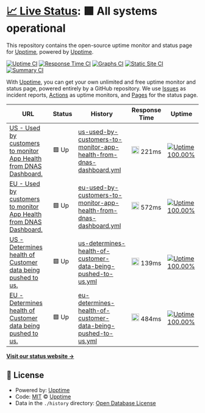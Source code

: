 # [📈 Live Status](https://upptime.github.io/upptime): <!--live status--> **🟩 All systems operational**

This repository contains the open-source uptime monitor and status page for [Upptime](https://upptime.js.org), powered by [Upptime](https://github.com/upptime/upptime).

[![Uptime CI](https://github.com/upptime/upptime/workflows/Uptime%20CI/badge.svg)](https://github.com/upptime/upptime/actions?query=workflow%3A%22Uptime+CI%22)
[![Response Time CI](https://github.com/upptime/upptime/workflows/Response%20Time%20CI/badge.svg)](https://github.com/upptime/upptime/actions?query=workflow%3A%22Response+Time+CI%22)
[![Graphs CI](https://github.com/upptime/upptime/workflows/Graphs%20CI/badge.svg)](https://github.com/upptime/upptime/actions?query=workflow%3A%22Graphs+CI%22)
[![Static Site CI](https://github.com/upptime/upptime/workflows/Static%20Site%20CI/badge.svg)](https://github.com/upptime/upptime/actions?query=workflow%3A%22Static+Site+CI%22)
[![Summary CI](https://github.com/upptime/upptime/workflows/Summary%20CI/badge.svg)](https://github.com/upptime/upptime/actions?query=workflow%3A%22Summary+CI%22)

With [Upptime](https://upptime.js.org), you can get your own unlimited and free uptime monitor and status page, powered entirely by a GitHub repository. We use [Issues](https://github.com/upptime/upptime/issues) as incident reports, [Actions](https://github.com/upptime/upptime/actions) as uptime monitors, and [Pages](https://upptime.github.io/upptime) for the status page.

<!--start: status pages-->
<!-- This summary is generated by Upptime (https://github.com/upptime/upptime) -->
<!-- Do not edit this manually, your changes will be overwritten -->

| URL                                                                                                                                               | Status | History                                                                                                                                                                                                           | Response Time                                                                                                                       | Uptime                                                                                                                                                                                                                                                                                                                                      |
| ------------------------------------------------------------------------------------------------------------------------------------------------- | ------ | ----------------------------------------------------------------------------------------------------------------------------------------------------------------------------------------------------------------- | ----------------------------------------------------------------------------------------------------------------------------------- | ------------------------------------------------------------------------------------------------------------------------------------------------------------------------------------------------------------------------------------------------------------------------------------------------------------------------------------------- |
| [US - Used by customers to monitor App Health from DNAS Dashboard.](https://us-cisco-dna.rifiniti.com/production/health-check)                    | 🟩 Up  | [us-used-by-customers-to-monitor-app-health-from-dnas-dashboard.yml](https://github.com/rifiniti/cisco-dna-status-page/commits/master/history/us-used-by-customers-to-monitor-app-health-from-dnas-dashboard.yml) | <img alt="Response time graph" src="./graphs/us-used-by-customers-to-monitor-app-health-from-dnas-dashboard.png" height="20"> 221ms | [![Uptime 100.00%](https://img.shields.io/endpoint?url=https%3A%2F%2Fraw.githubusercontent.com%2Frifiniti%2Fcisco-dna-status-page%2Fmaster%2Fapi%2Fus-used-by-customers-to-monitor-app-health-from-dnas-dashboard%2Fuptime.json)](https://upptime.github.io/upptime/history/us-used-by-customers-to-monitor-app-health-from-dnas-dashboard) |
| [EU - Used by customers to monitor App Health from DNAS Dashboard.](https://eu-cisco-dna.rifiniti.com/production/health-check)                    | 🟩 Up  | [eu-used-by-customers-to-monitor-app-health-from-dnas-dashboard.yml](https://github.com/rifiniti/cisco-dna-status-page/commits/master/history/eu-used-by-customers-to-monitor-app-health-from-dnas-dashboard.yml) | <img alt="Response time graph" src="./graphs/eu-used-by-customers-to-monitor-app-health-from-dnas-dashboard.png" height="20"> 572ms | [![Uptime 100.00%](https://img.shields.io/endpoint?url=https%3A%2F%2Fraw.githubusercontent.com%2Frifiniti%2Fcisco-dna-status-page%2Fmaster%2Fapi%2Feu-used-by-customers-to-monitor-app-health-from-dnas-dashboard%2Fuptime.json)](https://upptime.github.io/upptime/history/eu-used-by-customers-to-monitor-app-health-from-dnas-dashboard) |
| [US - Determines health of Customer data being pushed to us.](https://backend-optimo-x-us-east-1-prod.rifiniti.com/cisco/dna/health-check-api)    | 🟩 Up  | [us-determines-health-of-customer-data-being-pushed-to-us.yml](https://github.com/rifiniti/cisco-dna-status-page/commits/master/history/us-determines-health-of-customer-data-being-pushed-to-us.yml)             | <img alt="Response time graph" src="./graphs/us-determines-health-of-customer-data-being-pushed-to-us.png" height="20"> 139ms       | [![Uptime 100.00%](https://img.shields.io/endpoint?url=https%3A%2F%2Fraw.githubusercontent.com%2Frifiniti%2Fcisco-dna-status-page%2Fmaster%2Fapi%2Fus-determines-health-of-customer-data-being-pushed-to-us%2Fuptime.json)](https://upptime.github.io/upptime/history/us-determines-health-of-customer-data-being-pushed-to-us)             |
| [EU - Determines health of Customer data being pushed to us.](https://backend-optimo-x-eu-central-1-prod.rifiniti.com/cisco/dna/health-check-api) | 🟩 Up  | [eu-determines-health-of-customer-data-being-pushed-to-us.yml](https://github.com/rifiniti/cisco-dna-status-page/commits/master/history/eu-determines-health-of-customer-data-being-pushed-to-us.yml)             | <img alt="Response time graph" src="./graphs/eu-determines-health-of-customer-data-being-pushed-to-us.png" height="20"> 484ms       | [![Uptime 100.00%](https://img.shields.io/endpoint?url=https%3A%2F%2Fraw.githubusercontent.com%2Frifiniti%2Fcisco-dna-status-page%2Fmaster%2Fapi%2Feu-determines-health-of-customer-data-being-pushed-to-us%2Fuptime.json)](https://upptime.github.io/upptime/history/eu-determines-health-of-customer-data-being-pushed-to-us)             |

<!--end: status pages-->

[**Visit our status website →**](https://upptime.github.io/upptime)

## 📄 License

- Powered by: [Upptime](https://github.com/upptime/upptime)
- Code: [MIT](./LICENSE) © [Upptime](https://upptime.js.org)
- Data in the `./history` directory: [Open Database License](https://opendatacommons.org/licenses/odbl/1-0/)
